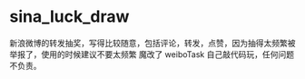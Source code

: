 # sina_luck_draw
新浪微博的转发抽奖，写得比较随意，包括评论，转发，点赞，因为抽得太频繁被举报了，使用的时候建议不要太频繁
魔改了 weiboTask 
自己敲代码玩，任何问题不负责。


